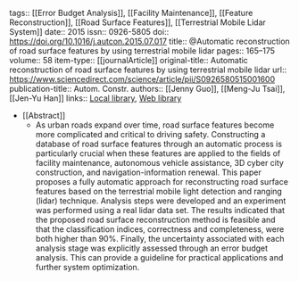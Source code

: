 tags:: [[Error Budget Analysis]], [[Facility Maintenance]], [[Feature Reconstruction]], [[Road Surface Features]], [[Terrestrial Mobile Lidar System]]
date:: 2015
issn:: 0926-5805
doi:: https://doi.org/10.1016/j.autcon.2015.07.017
title:: @Automatic reconstruction of road surface features by using terrestrial mobile lidar
pages:: 165–175
volume:: 58
item-type:: [[journalArticle]]
original-title:: Automatic reconstruction of road surface features by using terrestrial mobile lidar
url:: https://www.sciencedirect.com/science/article/pii/S0926580515001600
publication-title:: Autom. Constr.
authors:: [[Jenny Guo]], [[Meng-Ju Tsai]], [[Jen-Yu Han]]
links:: [Local library](zotero://select/library/items/U4L5JJEU), [Web library](https://www.zotero.org/users/9756735/items/U4L5JJEU)

- [[Abstract]]
	- As urban roads expand over time, road surface features become more complicated and critical to driving safety. Constructing a database of road surface features through an automatic process is particularly crucial when these features are applied to the fields of facility maintenance, autonomous vehicle assistance, 3D cyber city construction, and navigation-information renewal. This paper proposes a fully automatic approach for reconstructing road surface features based on the terrestrial mobile light detection and ranging (lidar) technique. Analysis steps were developed and an experiment was performed using a real lidar data set. The results indicated that the proposed road surface reconstruction method is feasible and that the classification indices, correctness and completeness, were both higher than 90%. Finally, the uncertainty associated with each analysis stage was explicitly assessed through an error budget analysis. This can provide a guideline for practical applications and further system optimization.